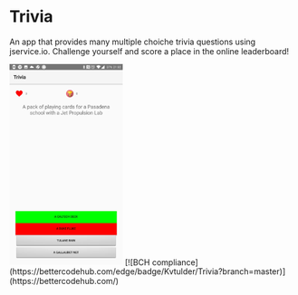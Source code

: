 # Trivia

An app that provides many multiple choiche trivia questions using jservice.io. Challenge yourself and score a place in the online leaderboard!

<img src="doc/screenshot.jpg" width="200">
[![BCH compliance](https://bettercodehub.com/edge/badge/Kvtulder/Trivia?branch=master)](https://bettercodehub.com/)

